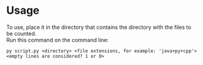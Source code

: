 # Usage

To use, place it in the directory that contains the directory with the files to be counted.\
Run this command on the command line:

```
py script.py <directory> <file extensions, for example: 'java+py+cpp'> <empty lines are considered? 1 or 0>
```
